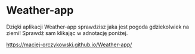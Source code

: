 # Weather-app
Dzięki aplikacji Weather-app sprawdzisz jaka jest pogoda gdziekolwiek na ziemi! Sprawdź sam klikając w adnotację poniżej.

https://maciej-orczykowski.github.io/Weather-app/
